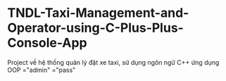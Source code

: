 # TNDL-Taxi-Management-and-Operator-using-C-Plus-Plus-Console-App
Project về hệ thống quản lý đặt xe taxi, sử dụng ngôn ngữ C++ ứng dụng OOP
<username>="admin"
<password>="pass"
